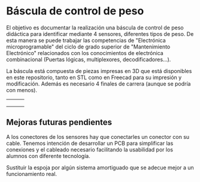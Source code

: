# Báscula de control de peso

El objetivo es documentar la realización una báscula de control de peso didáctica para identificar mediante 4 sensores, diferentes tipos de peso. De esta manera se puede trabajar las competencias de "Electrónica microprogramable" del ciclo de grado superior de "Mantenimiento Electrónico" relacionados con los conocimientos de electrónica combinacional (Puertas lógicas, multiplexores, decodificadores...).

La báscula está compuesta de piezas impresas en 3D que está disponibles en este repositorio, tanto en STL como en Freecad para su impresión y modificación. Además es necesario 4 finales de carrera (aunque se podría con menos).

|      |      |      |
| ---- | ---- | ---- |
|      |      |      |
|      |      |      |
|      |      |      |



## Mejoras futuras pendientes

A los conectores de los sensores hay que conectarles un conector con su cable. Tenemos intención de desarrollar un PCB para simplificar las conexiones y el cableado necesario facilitando la usabilidad por los alumnos con diferente tecnología.

Sustituir la espoja por algún sistema amortiguado que se adecue mejor a un funcionamiento real.